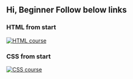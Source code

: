 ## Hi, Beginner Follow below links

### HTML from start
[![HTML course](https://img.youtube.com/vi/pQN-pnXPaVg/0.jpg)](https://www.youtube.com/watch?v=pQN-pnXPaVg)

### CSS from start
[![CSS course](https://img.youtube.com/vi/pQN-pnXPaVg/0.jpg)](https://www.youtube.com/watch?v=pQN-pnXPaVg)